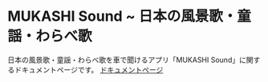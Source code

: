 # MUKASHI Sound ~ 日本の風景歌・童謡・わらべ歌

日本の風景歌・童謡・わらべ歌を車で聞けるアプリ「MUKASHI Sound」に関するドキュメントページです。
[ドキュメントページ](https://mikkikimasutaro.github.io/MUKASHISound/)